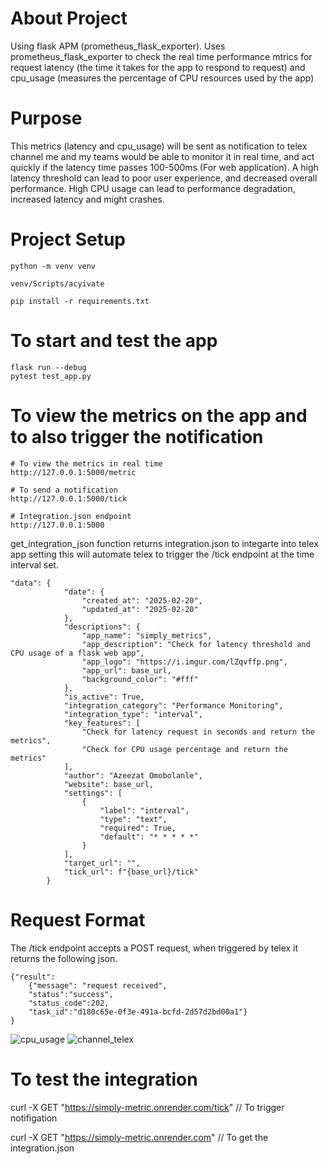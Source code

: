# About Project
Using flask APM (prometheus_flask_exporter).
Uses prometheus_flask_exporter to check the real time performance mtrics for request latency (the time it takes for the app to respond to request) and cpu_usage (measures the percentage of CPU resources used by the app)

# Purpose 

This metrics (latency and cpu_usage) will be sent as notification to telex channel me and my teams would be able to monitor it in real time, and act quickly if the latency time passes 100-500ms (For web application). A high latency threshold can lead to poor user experience, and decreased overall performance.
High CPU usage can lead to performance degradation, increased latency and might crashes.


# Project Setup
```
python -m venv venv

venv/Scripts/acyivate

pip install -r requirements.txt
```

# To start and test the app
```
flask run --debug
pytest test_app.py
```

# To view the metrics on the app and to also trigger the notification
```
# To view the metrics in real time
http://127.0.0.1:5000/metric

# To send a notification
http://127.0.0.1:5000/tick

# Integration.json endpoint
http://127.0.0.1:5000
```

get_integration_json function returns integration.json to integarte into telex app
setting this will automate telex to trigger the /tick endpoint at the time interval set.

```
"data": {
            "date": {
                "created_at": "2025-02-20",
                "updated_at": "2025-02-20"
            },
            "descriptions": {
                "app_name": "simply_metrics",
                "app_description": "Check for latency threshold and CPU usage of a flask web app",
                "app_logo": "https://i.imgur.com/lZqvffp.png",
                "app_url": base_url,
                "background_color": "#fff"
            },
            "is_active": True,
            "integration_category": "Performance Monitoring",
            "integration_type": "interval",
            "key_features": [
                "Check for latency request in seconds and return the metrics",
                "Check for CPU usage percentage and return the metrics"
            ],
            "author": "Azeezat Omobolanle",
            "website": base_url,
            "settings": [
                {
                    "label": "interval",
                    "type": "text",
                    "required": True,
                    "default": "* * * * *"
                }
            ],
            "target_url": "",
            "tick_url": f"{base_url}/tick"
        }

```
# Request Format

The /tick endpoint accepts a POST request, when triggered by telex it returns the following json.
```
{"result":
    {"message": "request received",
    "status":"success",
    "status_code":202,
    "task_id":"d180c65e-0f3e-491a-bcfd-2d57d2bd00a1"}
}
```
![cpu_usage](https://github.com/user-attachments/assets/1274f749-19e0-4c3f-b592-8245d566a578)
![channel_telex](https://github.com/user-attachments/assets/e368ea3a-31ed-4117-ab6e-56fdc5c695f7)

# To test the integration
curl -X GET "https://simply-metric.onrender.com/tick"  // To trigger notifigation

curl -X GET "https://simply-metric.onrender.com"  // To get the integration.json

